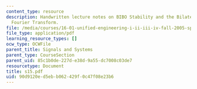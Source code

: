 ```yaml
---
content_type: resource
description: Handwritten lecture notes on BIBO Stability and the Bilateral LT, The
  Fourier Transform.
file: /media/courses/16-01-unified-engineering-i-ii-iii-iv-fall-2005-spring-2006/90d9120ed5ebb062429f0c47f08e23b6_s15.pdf
file_type: application/pdf
learning_resource_types: []
ocw_type: OCWFile
parent_title: Signals and Systems
parent_type: CourseSection
parent_uid: 85c1b0de-227d-e38d-9a55-dc7008c03de7
resourcetype: Document
title: s15.pdf
uid: 90d9120e-d5eb-b062-429f-0c47f08e23b6
---
```

